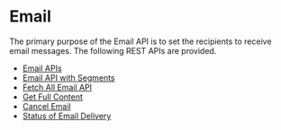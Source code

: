                           


Email
=====

The primary purpose of the Email API is to set the recipients to receive email messages. The following REST APIs are provided.

*   [Email APIs](EmailAPIs.md)
*   [Email API with Segments](Email_API_with_Segment.md)
*   [Fetch All Email API](Fetch_All_Email_API.md)
*   [Get Full Content](Get_full_content__-_Email_API.md)
*   [Cancel Email](Cancel_Email_-_Email_API.md)
*   [Status of Email Delivery](FoundryEmailAPI.md)
